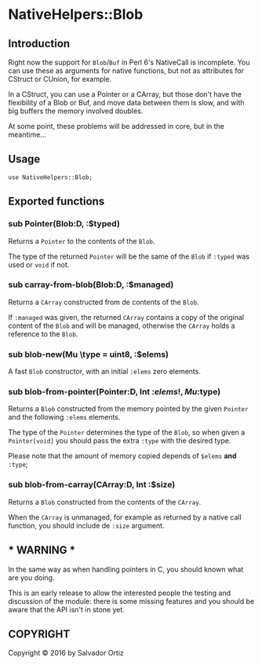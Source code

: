 # NativeHelpers::Blob

## Introduction

Right now the support for `Blob`/`Buf` in Perl 6's NativeCall is incomplete.
You can use these as arguments for native functions, but not as attributes for
CStruct or CUnion, for example.

In a CStruct, you can use a Pointer or a CArray, but those don't have the
flexibility of a Blob or Buf, and move data between them is slow, and with
big buffers the memory involved doubles.

At some point, these problems will be addressed in core, but in the meantime...

## Usage

    use NativeHelpers::Blob;

## Exported functions

### sub Pointer(Blob:D, :$typed)

Returns a `Pointer` to the contents of the `Blob`.

The type of the returned `Pointer` will be the same of the `Blob` if `:typed` was used
or `void` if not.

### sub carray-from-blob(Blob:D, :$managed)

Returns a `CArray` constructed from de contents of the `Blob`.

If `:managed` was given, the returned `CArray` contains a copy of the original content
of the `Blob` and will be managed, otherwise the `CArray` holds a reference to the `Blob`.


### sub blob-new(Mu \type = uint8, :$elems)

A fast `Blob` constructor, with an initial `:elems` zero elements.

### sub blob-from-pointer(Pointer:D, Int :$elems!, Mu :$type)

Returns a `Blob` constructed from the memory pointed by the given `Pointer` and the
following `:elems` elements.

The type of the `Pointer` determines the type of the `Blob`, so when given a `Pointer[void]`
you should pass the extra `:type` with the desired type.

Please note that the amount of memory copied depends of `$elems` **and** `:type`;

### sub blob-from-carray(CArray:D, Int :$size)

Returns a `Blob` constructed from the contents of the `CArray`.

When the `CArray` is unmanaged, for example as returned by a native call function, you
should include de `:size` argument.


## * WARNING *
In the same way as when handling pointers in C, you should known what are you doing.

This is an early release to allow the interested people the testing and
discussion of the module: there is some missing features and you should
be aware that the API isn't in stone yet.

## COPYRIGHT

Copyright © 2016 by Salvador Ortiz

